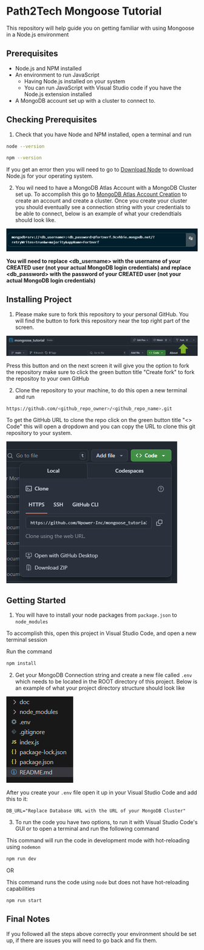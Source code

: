 # Path2Tech Mongoose Tutorial

This repository will help guide you on getting familiar with using Mongoose in a Node.js environment

## Prerequisites
- Node.js and NPM installed
- An environment to run JavaScript
    - Having Node.js installed on your system
    - You can run JavaScript with Visual Studio code if you have the Node.js extension installed
- A MongoDB account set up with a cluster to connect to.


## Checking Prerequisites
1. Check that you have Node and NPM installed, open a terminal and run

```sh
node --version
```

```sh
npm --version
```

If you get an error then you will need to go to [Download Node](https://nodejs.org/en/download) to download Node.js for your operating system.

2. You wil need to have a MongoDB Atlas Account with a MongoDB Cluster set up. To accomplish this go to [MongoDB Atlas Account Creation](https://account.mongodb.com/account/register) to create an account and create a cluster. Once you create your cluster you should eventually see a connection string with your credentials to be able to connect, below is an example of what your credendtials should look like.


![MongoDB Credentials Example](doc/images/MongoDBCreds.png)

**You will need to replace <db_username> with the username of your CREATED user (not your actual MongoDB login credentials) and replace <db_password> with the password of your CREATED user (not your actual MongoDB login credentials)**


## Installing Project
1. Please make sure to fork this repository to your personal GitHub. You will find the button to fork this repository near the top right part of the screen.

![Locate Fork GitHub Repo](doc/images/ForkRepo.png)

Press this button and on the next screen it will give you the option to fork the repository make sure to click the green button title "Create fork" to fork the repositoy to your own GitHub

2. Clone the repository to your machine, to do this open a new terminal and run

```sh
https://github.com/<github_repo_owner>/<github_repo_name>.git
```

To get the GitHub URL to clone the repo click on the green button title "<> Code" this will open a dropdown and you can copy the URL to clone this git repository to your system.

![Clone GitHub URL](doc/images/CloneGitHubURL.png)

## Getting Started
1. You will have to install your node packages from `package.json` to `node_modules`

To accomplish this, open this project in Visual Studio Code, and open a new terminal session

Run the command
```sh
npm install
```

2. Get your MongoDB Connection string and create a new file called `.env` which needs to be located in the ROOT directory of this project. Below is an example of what your project directory structure should look like 

![Project Directory Structure Example](doc/images/ProjectDirectoryStructure.png)

After you create your `.env` file open it up in your Visual Studio Code and add this to it:

```
DB_URL="Replace Database URL with the URL of your MongoDB Cluster"
```

3. To run the code you have two options, to run it with Visual Studio Code's GUI or to open a terminal and run the following command

This command will run the code in development mode with hot-reloading using `nodemon`
```sh
npm run dev 
```
OR

This command runs the code using `node` but does not have hot-reloading capabilities
```
npm run start
```

## Final Notes
If you followed all the steps above correctly your environment should be set up, if there are issues you will need to go back and fix them.